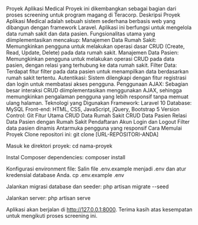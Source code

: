 Proyek Aplikasi Medical
Proyek ini dikembangkan sebagai bagian dari proses screening untuk program magang di Teracorp.
Deskripsi Proyek
Aplikasi Medical adalah sebuah sistem sederhana berbasis web yang dibangun dengan framework Laravel. Aplikasi ini berfungsi untuk mengelola data rumah sakit dan data pasien. Fungsionalitas utama yang diimplementasikan mencakup:
Manajemen Data Rumah Sakit: Memungkinkan pengguna untuk melakukan operasi dasar CRUD (Create, Read, Update, Delete) pada data rumah sakit.
Manajemen Data Pasien: Memungkinkan pengguna untuk melakukan operasi CRUD pada data pasien, dengan relasi yang terhubung ke data rumah sakit.
Filter Data: Terdapat fitur filter pada data pasien untuk menampilkan data berdasarkan rumah sakit tertentu.
Autentikasi: Sistem dilengkapi dengan fitur registrasi dan login untuk membatasi akses pengguna.
Penggunaan AJAX: Sebagian besar interaksi CRUD diimplementasikan menggunakan AJAX, sehingga memungkinkan pengalaman pengguna yang lebih responsif tanpa memuat ulang halaman.
Teknologi yang Digunakan
Framework: Laravel 10
Database: MySQL
Front-end: HTML, CSS, JavaScript, jQuery, Bootstrap 5
Version Control: Git
Fitur Utama
CRUD Data Rumah Sakit
CRUD Data Pasien
Relasi Data Pasien dengan Rumah Sakit
Pendaftaran Akun
Login dan Logout
Filter data pasien dinamis
Antarmuka pengguna yang responsif
Cara Memulai Proyek
Clone repositori ini:
git clone [URL-REPOSITORI-ANDA]


Masuk ke direktori proyek:
cd nama-proyek


Instal Composer dependencies:
composer install


Konfigurasi environment file:
Salin file .env.example menjadi .env dan atur kredensial database Anda.
cp .env.example .env


Jalankan migrasi database dan seeder:
php artisan migrate --seed


Jalankan server:
php artisan serve


Aplikasi akan berjalan di http://127.0.0.1:8000.
Terima kasih atas kesempatan untuk mengikuti proses screening ini.
